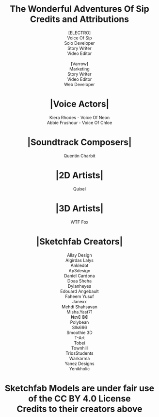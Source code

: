 <div align="center">

# <div>The Wonderful Adventures Of Sip<br>Credits and Attributions</div>

<div>[ELECTRO]<br>Voice Of Sip<br>Solo Developer<br>Story Writer<br>Video Editor</div><br><diV>[Varrow]<br>Marketing<br>Story Writer<br>Video Editor<br>Web Developer</div>

# |Voice Actors|
<div>Kiera Rhodes - Voice Of Neon<br>Abbie Frushour - Voice Of Chloe</div>

# |Soundtrack Composers|  
Quentin Charbit  

# |2D Artists|  
Quixel  

# |3D Artists|  
WTF Fox

# |Sketchfab Creators|  
<div>Allay Design<br>Algirdas Lalys<br>Ankledot<br>Ap3design<br>Daniel Cardona<br>Doaa Sheha<br>Dylanheyes<br>Edouard Angebault<br>Faheem Yusuf<br>Janexx<br>Mehdi Shahsavan<br>Misha.Yast71<br>₦₥₵ ฿₵<br>Polybean<br>Slls666<br>Smoothie 3D<br>T-Art<br>Tobei<br>Townhill<br>TriosStudents<br>Warkarma<br>Yanez Designs<br>Yenikholic</div>

# <div>Sketchfab Models are under fair use of the CC BY 4.0 License<br>Credits to their creators above</div>  

</div>
